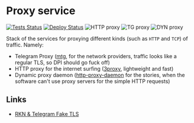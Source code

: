 # Proxy service


[![Tests Status][badge_tests]][link_actions]
[![Deploy Status][badge_deploy]][link_deploy]
![HTTP proxy][status_http_proxy]
![TG proxy][status_tg_proxy]
![DYN proxy][dyn_proxy]

Stack of the services for proxying different kinds (such as `HTTP` and `TCP`) of traffic. Namely:

- Telegram Proxy ([mtg](https://github.com/9seconds/mtg), for the network providers, traffic looks like a regular TLS, so DPI should go fuck off)
- HTTP proxy for the internet surfing ([3proxy](https://github.com/3proxy/3proxy), lightweight and fast)
- Dynamic proxy daemon ([http-proxy-daemon](https://github.com/tarampampam/http-proxy-daemon) for the stories, when the software can't use proxy servers for the simple HTTP requests)

## Links

- [RKN & Telegram Fake TLS](https://habr.com/ru/news/t/469335/)

[badge_tests]:https://img.shields.io/github/actions/workflow/status/iddqd-uk/proxy-service/tests.yml?branch=main&logo=github&logoColor=white&label=tests
[badge_deploy]:https://img.shields.io/github/actions/workflow/status/iddqd-uk/proxy-service/deploy.yml?logo=github&logoColor=white&label=deploy
[link_actions]:https://github.com/iddqd-uk/proxy-service/actions
[link_deploy]:https://github.com/iddqd-uk/proxy-service/actions/workflows/deploy.yml

[status_http_proxy]:https://img.shields.io/uptimerobot/ratio/7/m780835931-7fafec18f37e5c0f2af31eba?label=http%20proxy
[status_tg_proxy]:https://img.shields.io/uptimerobot/ratio/7/m783731735-69f67915d9e1c54811db33a4?label=tg%20proxy
[dyn_proxy]:https://img.shields.io/uptimerobot/ratio/7/m785533659-6b8dee8fa9f5100f5a4ad278?label=dyn%20proxy
